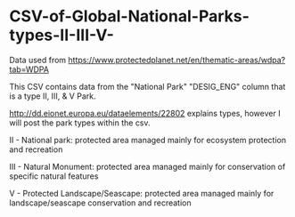 # CSV-of-Global-National-Parks-types-II-III-V-

Data used from https://www.protectedplanet.net/en/thematic-areas/wdpa?tab=WDPA

This CSV contains data from the "National Park" "DESIG_ENG" column that is a type II, III, & V Park. 

http://dd.eionet.europa.eu/dataelements/22802 explains types, however I will post the park types within the csv.


II  -	National park: protected area managed mainly for ecosystem protection and recreation

III	- Natural Monument: protected area managed mainly for conservation of specific natural features

V	  - Protected Landscape/Seascape: protected area managed mainly for landscape/seascape conservation and recreation
